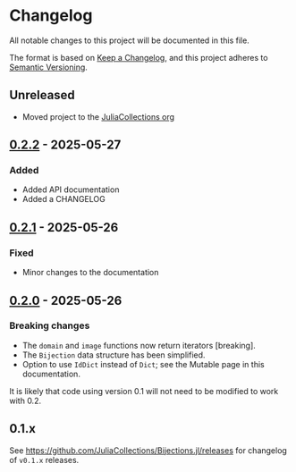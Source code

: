# Changelog

All notable changes to this project will be documented in this file.

The format is based on [Keep a Changelog](https://keepachangelog.com/en/1.1.0/),
and this project adheres to [Semantic Versioning](https://semver.org/spec/v2.0.0.html).


## Unreleased

* Moved project to the [JuliaCollections org](https://github.com/JuliaCollections)

## [0.2.2][] - 2025-05-27

### Added

* Added API documentation
* Added a CHANGELOG


## [0.2.1][] - 2025-05-26

### Fixed

* Minor changes to the documentation


## [0.2.0][] - 2025-05-26

### Breaking changes

* The `domain` and `image` functions now return iterators [breaking].
* The `Bijection` data structure has been simplified.
* Option to use `IdDict` instead of `Dict`; see the Mutable page in this documentation.

It is likely that code using version 0.1 will not need to be modified to work with 0.2.


## 0.1.x

See https://github.com/JuliaCollections/Bijections.jl/releases for changelog of `v0.1.x` releases.

[0.2.2]: https://github.com/JuliaCollections/Bijections.jl/releases/tag/v0.2.2
[0.2.1]: https://github.com/JuliaCollections/Bijections.jl/releases/tag/v0.2.1
[0.2.0]: https://github.com/JuliaCollections/Bijections.jl/releases/tag/v0.2.0
